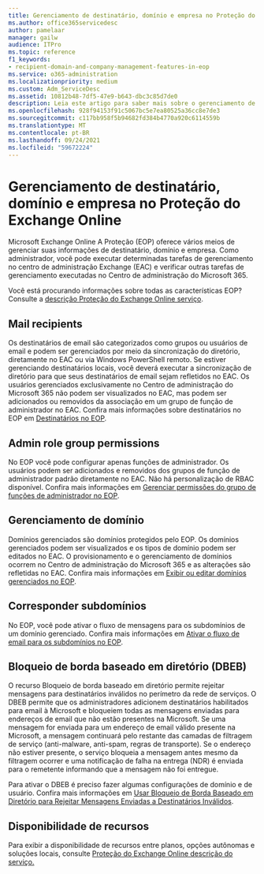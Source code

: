 ```yaml
---
title: Gerenciamento de destinatário, domínio e empresa no Proteção do Exchange Online
ms.author: office365servicedesc
author: pamelaar
manager: gailw
audience: ITPro
ms.topic: reference
f1_keywords:
- recipient-domain-and-company-management-features-in-eop
ms.service: o365-administration
ms.localizationpriority: medium
ms.custom: Adm_ServiceDesc
ms.assetid: 10812b48-7df5-47e9-b643-dbc3c85d7de0
description: Leia este artigo para saber mais sobre o gerenciamento de destinatário, domínio e empresa no Microsoft Exchange Online Protection (EOP).
ms.openlocfilehash: 928f94153f91c5067bc5e7ea80525a36cc8e7de3
ms.sourcegitcommit: c117bb958f5b94682fd384b4770a920c6114559b
ms.translationtype: MT
ms.contentlocale: pt-BR
ms.lasthandoff: 09/24/2021
ms.locfileid: "59672224"
---
```

# <a name="recipient-domain-and-company-management-in-exchange-online-protection"></a>Gerenciamento de destinatário, domínio e empresa no Proteção do Exchange Online

Microsoft Exchange Online A Proteção (EOP) oferece vários meios de gerenciar suas informações de destinatário, domínio e empresa. Como administrador, você pode executar determinadas tarefas de gerenciamento no centro de administração Exchange (EAC) e verificar outras tarefas de gerenciamento executadas no Centro de administração do Microsoft 365.
  
Você está procurando informações sobre todas as características EOP? Consulte a [descrição Proteção do Exchange Online serviço](exchange-online-protection-service-description.md).
  
## <a name="mail-recipients"></a>Mail recipients

Os destinatários de email são categorizados como grupos ou usuários de email e podem ser gerenciados por meio da sincronização do diretório, diretamente no EAC ou via Windows PowerShell remoto. Se estiver gerenciando destinatários locais, você deverá executar a sincronização de diretório para que seus destinatários de email sejam refletidos no EAC. Os usuários gerenciados exclusivamente no Centro de administração do Microsoft 365 não podem ser visualizados no EAC, mas podem ser adicionados ou removidos da associação em um grupo de função de administrador no EAC. Confira mais informações sobre destinatários no EOP em [Destinatários no EOP](/microsoft-365/security/office-365-security/manage-recipients-in-eop).
  
## <a name="admin-role-group-permissions"></a>Admin role group permissions

No EOP você pode configurar apenas funções de administrador. Os usuários podem ser adicionados e removidos dos grupos de função de administrador padrão diretamente no EAC. Não há personalização de RBAC disponível. Confira mais informações em [Gerenciar permissões do grupo de funções de administrador no EOP](/microsoft-365/security/office-365-security/manage-admin-role-group-permissions-in-eop).
  
## <a name="domain-management"></a>Gerenciamento de domínio

Domínios gerenciados são domínios protegidos pelo EOP. Os domínios gerenciados podem ser visualizados e os tipos de domínio podem ser editados no EAC. O provisionamento e o gerenciamento de domínios ocorrem no Centro de administração do Microsoft 365 e as alterações são refletidas no EAC. Confira mais informações em [Exibir ou editar domínios gerenciados no EOP](/microsoft-365/security/office-365-security/exchange-online-protection-overview).
  
## <a name="match-subdomains"></a>Corresponder subdomínios

No EOP, você pode ativar o fluxo de mensagens para os subdomínios de um domínio gerenciado. Confira mais informações em [Ativar o fluxo de email para os subdomínios no EOP](/microsoft-365/security/office-365-security/mail-flow-in-eop). 
  
## <a name="directory-based-edge-blocking-dbeb"></a>Bloqueio de borda baseado em diretório (DBEB)

O recurso Bloqueio de borda baseado em diretório permite rejeitar mensagens para destinatários inválidos no perímetro da rede de serviços. O DBEB permite que os administradores adicionem destinatários habilitados para email à Microsoft e bloqueiem todas as mensagens enviadas para endereços de email que não estão presentes na Microsoft. Se uma mensagem for enviada para um endereço de email válido presente na Microsoft, a mensagem continuará pelo restante das camadas de filtragem de serviço (anti-malware, anti-spam, regras de transporte). Se o endereço não estiver presente, o serviço bloqueia a mensagem antes mesmo da filtragem ocorrer e uma notificação de falha na entrega (NDR) é enviada para o remetente informando que a mensagem não foi entregue. 
  
Para ativar o DBEB é preciso fazer algumas configurações de domínio e de usuário. Confira mais informações em [Usar Bloqueio de Borda Baseado em Diretório para Rejeitar Mensagens Enviadas a Destinatários Inválidos](/exchange/mail-flow-best-practices/use-directory-based-edge-blocking).
  
## <a name="feature-availability"></a>Disponibilidade de recursos

Para exibir a disponibilidade de recursos entre planos, opções autônomas e soluções locais, consulte [Proteção do Exchange Online descrição do serviço.](exchange-online-protection-service-description.md)